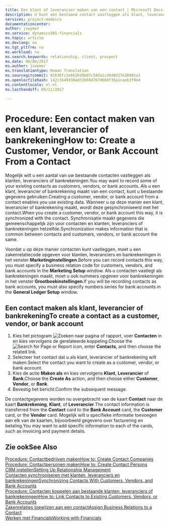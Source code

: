 ```yaml
---
title: Een klant of leverancier maken van een contact | Microsoft Docs
description: U kunt een bestaand contact vastleggen als klant, leverancier of bankrekening met bestaande gegevens en een zakenrelatie opgeven.
services: project-madeira
documentationcenter: 
author: jswymer
ms.service: dynamics365-financials
ms.topic: article
ms.devlang: na
ms.tgt_pltfrm: na
ms.workload: na
ms.search.keywords: relationship, client, prospect
ms.date: 06/06/2017
ms.author: jswymer
ms.translationtype: Human Translation
ms.sourcegitcommit: 81636fc2e661bd9b07c54da1cd5d0d27e30d01a2
ms.openlocfilehash: 142c1649438ad31b604767d6b6f35a1caeb3f9e4
ms.contentlocale: nl-nl
ms.lasthandoff: 09/11/2017

---
```

# <a name="how-to-create-a-customer-vendor-or-bank-account-from-a-contact"></a><span data-ttu-id="7ae5f-103">Procedure: Een contact maken van een klant, leverancier of bankrekening</span><span class="sxs-lookup"><span data-stu-id="7ae5f-103">How to: Create a Customer, Vendor, or Bank Account From a Contact</span></span>
<span data-ttu-id="7ae5f-104">Mogelijk wilt u een aantal van uw bestaande contacten vastleggen als klanten, leveranciers of bankrekeningen.</span><span class="sxs-lookup"><span data-stu-id="7ae5f-104">You may want to record some of your existing contacts as customers, vendors, or bank accounts.</span></span> <span data-ttu-id="7ae5f-105">Als u een klant, leverancier of bankrekening maakt van een contact, kunt u bestaande gegevens gebruiken.</span><span class="sxs-lookup"><span data-stu-id="7ae5f-105">Creating a customer, vendor, or bank account from a contact enables you use existing data.</span></span> <span data-ttu-id="7ae5f-106">Wanneer u op deze manier een klant, leverancier of bankrekening maakt, wordt deze gesynchroniseerd met het contact.</span><span class="sxs-lookup"><span data-stu-id="7ae5f-106">When you create a customer, vendor, or bank account this way, it is synchronized with the contact.</span></span> <span data-ttu-id="7ae5f-107">Synchronisatie maakt gegevens die gemeenschappelijk zijn voor contacten en klanten, leveranciers of bankrekeningen hetzelfde.</span><span class="sxs-lookup"><span data-stu-id="7ae5f-107">Synchronization makes information that is common between contacts and customers, vendors, or bank account the same.</span></span>

<span data-ttu-id="7ae5f-108">Voordat u op deze manier contacten kunt vastleggen, moet u een zakenrelatiecode opgeven voor klanten, leveranciers en bankrekeningen in het venster **Marketinginstellingen**.</span><span class="sxs-lookup"><span data-stu-id="7ae5f-108">Before you can record contacts this way, you must specify a business relation code for customers, vendors, and bank accounts in the **Marketing Setup** window.</span></span> <span data-ttu-id="7ae5f-109">Als u contacten vastlegt als bankrekeningen maakt, moet u ook nummers opgeven voor bankrekeningen in het venster **Grootboekinstellingen**.</span><span class="sxs-lookup"><span data-stu-id="7ae5f-109">If you will be recording contacts as bank accounts, you must also specify numbers series for bank accounts in the **General Ledger Setup** window.</span></span>

## <a name="to-create-a-contact-as-a-customer-vendor-or-bank-account"></a><span data-ttu-id="7ae5f-110">Een contact maken als klant, leverancier of bankrekening</span><span class="sxs-lookup"><span data-stu-id="7ae5f-110">To create a contact as a customer, vendor, or bank account</span></span>
1. <span data-ttu-id="7ae5f-111">Kies het pictogram ![Zoeken naar pagina of rapport](media/ui-search/search_small.png "pictogram Zoeken naar pagina of rapport"), voer **Contacten** in en kies vervolgens de gerelateerde koppeling.</span><span class="sxs-lookup"><span data-stu-id="7ae5f-111">Choose the ![Search for Page or Report](media/ui-search/search_small.png "Search for Page or Report icon") icon, enter **Contacts**, and then choose the related link.</span></span>
2. <span data-ttu-id="7ae5f-112">Selecteer het contact dat u als klant, leverancier of bankrekening wilt maken.</span><span class="sxs-lookup"><span data-stu-id="7ae5f-112">Select the contact you want to create as a customer, vendor, or bank account.</span></span>
3. <span data-ttu-id="7ae5f-113">Kies de actie **Maken als** en kies vervolgens **Klant**, **Leverancier** of **Bank**.</span><span class="sxs-lookup"><span data-stu-id="7ae5f-113">Choose the **Create As** action, and then choose either **Customer**, **Vendor**, or **Bank**.</span></span>
4. <span data-ttu-id="7ae5f-114">Bevestig het bericht.</span><span class="sxs-lookup"><span data-stu-id="7ae5f-114">Confirm the subsequent message.</span></span>

<span data-ttu-id="7ae5f-115">De contactgegevens worden nu overgebracht van de kaart **Contact** naar de kaart **Bankrekening**, **Klant**, of **Leverancier**.</span><span class="sxs-lookup"><span data-stu-id="7ae5f-115">The contact information is transferred from the **Contact** card to the **Bank Account** card, the **Customer** card, or the **Vendor** card.</span></span> <span data-ttu-id="7ae5f-116">Mogelijk wilt u specifieke informatie toevoegen aan elk van de kaarten, bijvoorbeeld gegevens over facturering en betaling.</span><span class="sxs-lookup"><span data-stu-id="7ae5f-116">You may want to add specific information to each of the cards, such as invoicing and payment details.</span></span>

## <a name="see-also"></a><span data-ttu-id="7ae5f-117">Zie ook</span><span class="sxs-lookup"><span data-stu-id="7ae5f-117">See Also</span></span>
[<span data-ttu-id="7ae5f-118">Procedure: Contactbedrijven maken</span><span class="sxs-lookup"><span data-stu-id="7ae5f-118">How to: Create Contact Companies</span></span>](marketing-create-contact-companies.md)  
[<span data-ttu-id="7ae5f-119">Procedure: Contactpersonen maken</span><span class="sxs-lookup"><span data-stu-id="7ae5f-119">How to: Create Contact Persons</span></span>](marketing-create-contact-persons.md)  
[<span data-ttu-id="7ae5f-120">CRM instellen</span><span class="sxs-lookup"><span data-stu-id="7ae5f-120">Setting Up Relationship Management</span></span>](marketing-setup-marketing.md)  
[<span data-ttu-id="7ae5f-121">Contacten synchroniseren met klanten, leveranciers en bankrekeningen</span><span class="sxs-lookup"><span data-stu-id="7ae5f-121">Synchronizing Contacts With Customers, Vendors, and Bank Accounts</span></span>](marketing-synchronize-contacts-customers-vendors-bank-accounts.md)  
[<span data-ttu-id="7ae5f-122">Procedure: Contacten koppelen aan bestaande klanten, leveranciers of bankrekeningen</span><span class="sxs-lookup"><span data-stu-id="7ae5f-122">How to: Link Contacts to Existing Customers, Vendors, or Bank Accounts</span></span>](marketing-how-link-contact.md)  
[<span data-ttu-id="7ae5f-123">Zakenrelaties toewijzen aan een contact</span><span class="sxs-lookup"><span data-stu-id="7ae5f-123">Assign Business Relations to a Contact</span></span>](marketing-business-relations.md#AssignBusRelContact)  
[<span data-ttu-id="7ae5f-124">Werken met Financials</span><span class="sxs-lookup"><span data-stu-id="7ae5f-124">Working with Financials</span></span>](ui-work-product.md)

